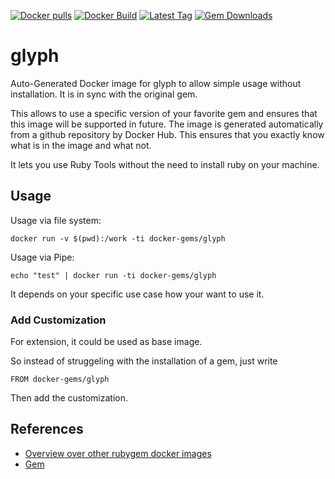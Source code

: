 [![Docker pulls](https://img.shields.io/docker/pulls/rubygem/glyph.svg)](https://hub.docker.com/r/rubygem/glyph/)
[![Docker Build](https://img.shields.io/docker/automated/rubygem/glyph.svg)](https://hub.docker.com/r/rubygem/glyph/)
[![Latest Tag](https://img.shields.io/github/tag/docker-rubygem/glyph.svg)](https://hub.docker.com/r/rubygem/glyph/)
[![Gem Downloads](https://img.shields.io/gem/dt/glyph.svg)](https://rubygems.org/gems/glyph/)
# glyph

Auto-Generated Docker image for glyph to allow simple usage without installation.
It is in sync with the original gem.

This allows to use a specific version of your favorite gem and ensures that this image will be supported in future.
The image is generated automatically from a github repository by Docker Hub.
This ensures that you exactly know what is in the image and what not.

It lets you use Ruby Tools without the need to install ruby on your machine.

## Usage

Usage via file system:

`docker run -v $(pwd):/work -ti docker-gems/glyph`

Usage via Pipe:

`echo "test" | docker run -ti docker-gems/glyph`

It depends on your specific use case how your want to use it.

### Add Customization

For extension, it could be used as base image.

So instead of struggeling with the installation of a gem, just write

`FROM docker-gems/glyph`

Then add the customization.

## References

 - [Overview over other rubygem docker images](https://github.com/thinkbot/docker-rubygem)
 - [Gem](https://rubygems.org/gems/glyph/)
